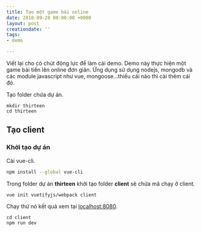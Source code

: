 ```yaml
---
title: Tạo một game bài online
date: 2018-09-28 00:00:00 +0000
layout: post
creationdate: ''
tags:
- demo

---
```

Viết lại cho có chút động lực để làm cái demo. Demo này thực hiện một game bài tiến lên online đơn giản. Ứng dụng sử dụng nodejs, mongodb và các module javascript như vue, mongoose...thiếu cái nào thì cài thêm cái đó.

Tạo folder chứa dự án.

    mkdir thirteen
    cd thirteen

## Tạo client

### Khởi tạo dự án

Cài vue-cli.

```sh
npm install --global vue-cli
```

Trong folder dự án **thirteen** khởi tạo folder **client** sẽ chứa mã chạy ở client.

    vue init vuetifyjs/webpack client

Chạy thử nó kết quả xem tại [localhost:8080]().

    cd client
    npm run dev